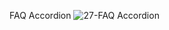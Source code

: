 FAQ Accordion 
![27-FAQ Accordion](https://github.com/rabiaztoprak/JAVASCRIPT-PROJECTS/assets/80384765/047db9cd-1c67-46e6-acfd-e83ceb48f60e)
